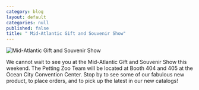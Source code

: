 ```yaml
---
category: blog
layout: default
categories: null
published: false
title: " Mid-Atlantic Gift and Souvenir Show"
---
```


![Mid-Atlantic Gift and Souvenir Show](https://s3.amazonaws.com/pettingzoo-website/blog/midatlantic-header.jpg)

We cannot wait to see you at the Mid-Atlantic Gift and Souvenir Show this weekend. The Petting Zoo Team will be located at Booth 404 and 405 at the Ocean City Convention Center. Stop by to see some of our fabulous new product, to place orders, and to pick up the latest in our new catalogs! 
